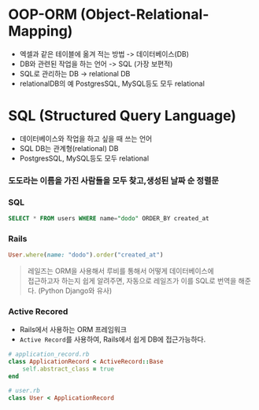 # OOP-ORM (Object-Relational-Mapping)

- 엑셀과 같은 테이블에 옮겨 적는 방법 -> 데이터베이스(DB)
- DB와 관련된 작업을 하는 언어 -> SQL (가장 보편적)
- SQL로 관리하는 DB -> relational DB
- relationalDB의 예 PostgresSQL, MySQL등도 모두 relational


# SQL (Structured Query Language)
- 데이터베이스와 작업을 하고 싶을 때 쓰는 언어
- SQL DB는 관계형(relational) DB
- PostgresSQL, MySQL등도 모두 relational

### 도도라는 이름을 가진 사람들을 모두 찾고,생성된 날짜 순 정렬문

### SQL
```SQL
SELECT * FROM users WHERE name="dodo" ORDER_BY created_at
```

### Rails
```Ruby
User.where(name: "dodo").order("created_at")
```

> 레일즈는 ORM을 사용해서 루비를 통해서 어떻게 데이터베이스에 <br> 접근하고자 하는지 쉽게 알려주면, 자동으로 레일즈가 이를 SQL로 번역을 해준다. (Python Django와 유사)


### Active Recored
- Rails에서 사용하는 ORM 프레임워크
- `Active Record`를 사용하여, Rails에서 쉽게 DB에 접근가능하다.
```Ruby
# application_record.rb
class ApplicationRecord < ActiveRecord::Base
    self.abstract_class = true
end

# user.rb
class User < ApplicationRecord
```
